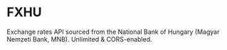 # FXHU

Exchange rates API sourced from the National Bank of Hungary (Magyar Nemzeti Bank, MNB). Unlimited & CORS-enabled.
